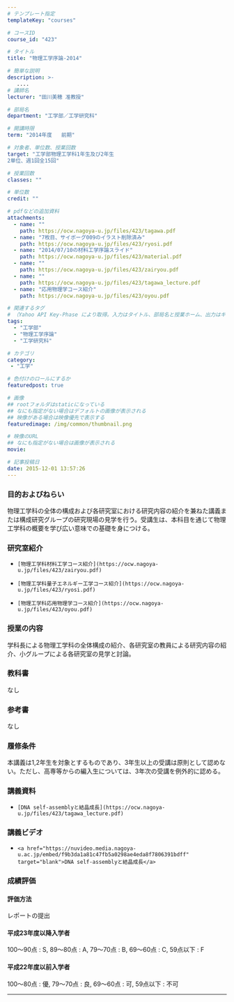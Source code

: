 ```yaml
---
# テンプレート指定
templateKey: "courses"

# コースID
course_id: "423"

# タイトル
title: "物理工学序論-2014"

# 簡単な説明
description: >-
   ....
# 講師名
lecturer: "田川美穂 准教授"

# 部局名
department: "工学部／工学研究科"

# 開講時限
term: "2014年度	前期"

# 対象者、単位数、授業回数
target: "工学部物理工学科1年生及び2年生
2単位、週1回全15回"

# 授業回数
classes: ""

# 単位数
credit: ""

# pdfなどの追加資料
attachments:
  - name: "" 
    path: https://ocw.nagoya-u.jp/files/423/tagawa.pdf
  - name: "7枚目、サイボーグ009のイラスト削除済み" 
    path: https://ocw.nagoya-u.jp/files/423/ryosi.pdf
  - name: "2014/07/10の材料工学序論スライド" 
    path: https://ocw.nagoya-u.jp/files/423/material.pdf
  - name: "" 
    path: https://ocw.nagoya-u.jp/files/423/zairyou.pdf
  - name: "" 
    path: https://ocw.nagoya-u.jp/files/423/tagawa_lecture.pdf
  - name: "応用物理学コース紹介" 
    path: https://ocw.nagoya-u.jp/files/423/oyou.pdf

# 関連するタグ
# （Yahoo API Key-Phase により取得。入力はタイトル、部局名と授業ホーム、出力はキーフレーズ（tags））
tags:
  - "工学部"
  - "物理工学序論"
  - "工学研究科"

# カテゴリ
category:
 - "工学"

# 色付けのロールにするか
featuredpost: true

# 画像
## rootフォルダはstaticになっている
## なにも指定がない場合はデフォルトの画像が表示される
## 映像がある場合は映像優先で表示する
featuredimage: /img/common/thumbnail.png

# 映像のURL
## なにも指定がない場合は画像が表示される
movie: 

# 記事投稿日
date: 2015-12-01 13:57:26
---
```


### 目的およびねらい

物理工学科の全体の構成および各研究室における研究内容の紹介を兼ねた講義または構成研究グループの研究現場の見学を行う。受講生は、本科目を通じて物理工学科の概要を学び広い意味での基礎を身につける。

### 研究室紹介


-     [物理工学科材料工学コース紹介](https://ocw.nagoya-u.jp/files/423/zairyou.pdf) 

-     [物理工学科量子エネルギー工学コース紹介](https://ocw.nagoya-u.jp/files/423/ryosi.pdf) 

-     [物理工学科応用物理学コース紹介](https://ocw.nagoya-u.jp/files/423/oyou.pdf) 









### 授業の内容

学科長による物理工学科の全体構成の紹介、各研究室の教員による研究内容の紹介、小グループによる各研究室の見学と討論。

### 教科書

なし

### 参考書

なし

### 履修条件

本講義は1,2年生を対象とするものであり、3年生以上の受講は原則として認めない。ただし、高専等からの編入生については、3年次の受講を例外的に認める。





### 講義資料


-     [DNA self-assemblyと結晶成長](https://ocw.nagoya-u.jp/files/423/tagawa_lecture.pdf) 


### 講義ビデオ


-     <a href="https://nuvideo.media.nagoya-u.ac.jp/embed/f9b3da1a81c47fb5a0298ae4eda8f7806391bdff" target="blank">DNA self-assemblyと結晶成長</a>






### 成績評価

#### 評価方法

レポートの提出

#### 平成23年度以降入学者

100〜90点 : S, 89〜80点 : A, 79〜70点 : B, 69〜60点 : C, 59点以下 : F

#### 平成22年度以前入学者

100〜80点 : 優, 79〜70点 : 良, 69〜60点 : 可, 59点以下 : 不可



-----
